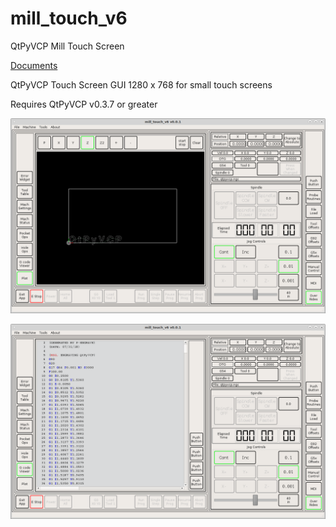 # mill_touch_v6
QtPyVCP Mill Touch Screen

[Documents](https://jethornton.github.io/mill_touch_v6)

QtPyVCP Touch Screen GUI 1280 x 768 for small touch screens

Requires QtPyVCP v0.3.7 or greater

![Screen 1](https://github.com/jethornton/mill_touch_v6/blob/master/images/mill-touch-v6-01.png)

![Screen 2](https://github.com/jethornton/mill_touch_v6/blob/master/images/mill-touch-v6-02.png)
